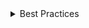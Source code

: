 <details>
<summary>
 Best Practices
</summary>

### Do

- Use `slash` dividers only for small and non-interactive breadcrums. Use it to describe file paths.

### Don't

- Avoid using custom dividers.

</details>
